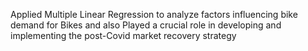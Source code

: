 Applied Multiple Linear Regression to analyze factors influencing bike demand for Bikes
and also Played a crucial role in developing and implementing the post-Covid market recovery strategy
